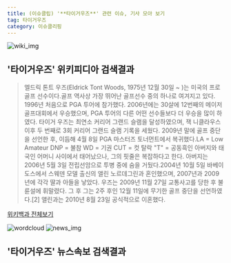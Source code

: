 ```yaml
---
title: (이슈클립) '**타이거우즈**' 관련 이슈, 기사 모아 보기
tag: 타이거우즈
category: 이슈클리핑
---
```

![wiki_img](https://user-images.githubusercontent.com/42597476/44503234-41136a80-a6d0-11e8-9071-6fc6418eafe4.png)
## **'**타이거우즈**'** 위키피디아 검색결과
>엘드릭 톤트 우즈(Eldrick Tont Woods, 1975년 12월 30일 ~ )는 미국의 프로 골프 선수이다.골프 역사상 가장 뛰어난 골프선수 중의 하나로 여겨지고 있다. 1996년 처음으로 PGA 투어에 참가했다. 2006년에는 30살에 12번째의 메이저 골프대회에서 우승했으며, PGA 투어의 다른 어떤 선수들보다 더 우승을 많이 하였다. 타이거 우즈는 최연소 커리어 그랜드 슬램을 달성하였으며, 잭 니클라우스 이후 두 번째로 3회 커리어 그랜드 슬램 기록을 세웠다. 2009년 말에 골프 중단을 선언한 후, 이듬해 4월 8일 PGA 마스터즈 토너먼트에서 복귀했다.LA = Low Amateur
DNP = 불참
WD = 기권
CUT = 컷 탈락
"T" = 공동흑인 아버지와 태국인 어머니 사이에서 태어났으나, 그의 핏줄은 복잡하다고 한다. 아버지는 2006년 5월 3일 전립선암으로 투병 중에 숨을 거뒀다.2004년 10월 5일 바베이도스에서 스웨덴 모델 출신의 앨린 노르데그린과 혼인했으며, 2007년과 2009년에 각각 딸과 아들을 낳았다. 우즈는 2009년 11월 27일 교통사고를 당한 후 불륜설에 휘말렸다. 그 후 그는 2주 후인 12월 11일에 무기한 골프 중단을 선언하였다.[2] 앨린과는 2010년 8월 23일 공식적으로 이혼했다.

<a href="https://ko.wikipedia.org/wiki/타이거우즈" target="_blank">위키백과 전체보기</a>

![wordcloud](https://s3.ap-northeast-2.amazonaws.com/lyrics101-wordcloud/2018-09-24-1537737077.png)
![news_img](https://user-images.githubusercontent.com/42597476/44507050-1206f400-a6e4-11e8-8d98-7ffbfebb353f.png)
## **'**타이거우즈**'** 뉴스속보 검색결과

